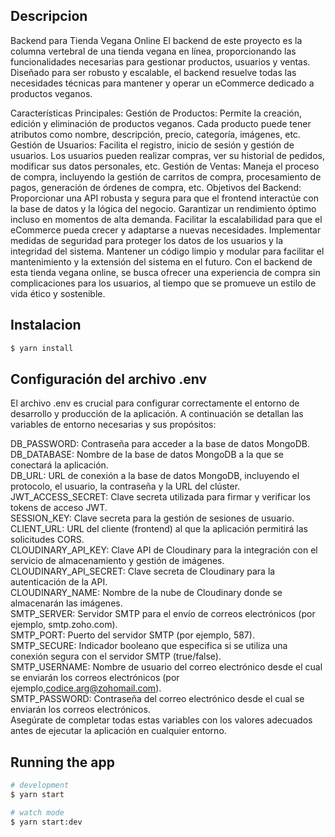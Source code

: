 
## Descripcion

Backend para Tienda Vegana Online
El backend de este proyecto es la columna vertebral de una tienda vegana en línea, proporcionando las funcionalidades necesarias para gestionar productos, usuarios y ventas. Diseñado para ser robusto y escalable, el backend resuelve todas las necesidades técnicas para mantener y operar un eCommerce dedicado a productos veganos.

Características Principales:
Gestión de Productos: Permite la creación, edición y eliminación de productos veganos. Cada producto puede tener atributos como nombre, descripción, precio, categoría, imágenes, etc.
Gestión de Usuarios: Facilita el registro, inicio de sesión y gestión de usuarios. Los usuarios pueden realizar compras, ver su historial de pedidos, modificar sus datos personales, etc.
Gestión de Ventas: Maneja el proceso de compra, incluyendo la gestión de carritos de compra, procesamiento de pagos, generación de órdenes de compra, etc.
Objetivos del Backend:
Proporcionar una API robusta y segura para que el frontend interactúe con la base de datos y la lógica del negocio.
Garantizar un rendimiento óptimo incluso en momentos de alta demanda.
Facilitar la escalabilidad para que el eCommerce pueda crecer y adaptarse a nuevas necesidades.
Implementar medidas de seguridad para proteger los datos de los usuarios y la integridad del sistema.
Mantener un código limpio y modular para facilitar el mantenimiento y la extensión del sistema en el futuro.
Con el backend de esta tienda vegana online, se busca ofrecer una experiencia de compra sin complicaciones para los usuarios, al tiempo que se promueve un estilo de vida ético y sostenible.

## Instalacion

```bash
$ yarn install

```
## Configuración del archivo .env
El archivo .env es crucial para configurar correctamente el entorno de desarrollo y producción de la aplicación. A continuación se detallan las variables de entorno necesarias y sus propósitos:

DB_PASSWORD: Contraseña para acceder a la base de datos MongoDB.</br>
DB_DATABASE: Nombre de la base de datos MongoDB a la que se conectará la aplicación.</br>
DB_URL: URL de conexión a la base de datos MongoDB, incluyendo el protocolo, el usuario, la contraseña y la URL del clúster.</br>
JWT_ACCESS_SECRET: Clave secreta utilizada para firmar y verificar los tokens de acceso JWT.</br>
SESSION_KEY: Clave secreta para la gestión de sesiones de usuario.</br>
CLIENT_URL: URL del cliente (frontend) al que la aplicación permitirá las solicitudes CORS.</br>
CLOUDINARY_API_KEY: Clave API de Cloudinary para la integración con el servicio de almacenamiento y gestión de imágenes.</br>
CLOUDINARY_API_SECRET: Clave secreta de Cloudinary para la autenticación de la API.</br>
CLOUDINARY_NAME: Nombre de la nube de Cloudinary donde se almacenarán las imágenes.</br>
SMTP_SERVER: Servidor SMTP para el envío de correos electrónicos (por ejemplo, smtp.zoho.com).</br>
SMTP_PORT: Puerto del servidor SMTP (por ejemplo, 587).</br>
SMTP_SECURE: Indicador booleano que especifica si se utiliza una conexión segura con el servidor SMTP (true/false).</br>
SMTP_USERNAME: Nombre de usuario del correo electrónico desde el cual se enviarán los correos electrónicos (por ejemplo,codice.arg@zohomail.com).</br>
SMTP_PASSWORD: Contraseña del correo electrónico desde el cual se enviarán los correos electrónicos.</br>
Asegúrate de completar todas estas variables con los valores adecuados antes de ejecutar la aplicación en cualquier entorno.</br>



## Running the app

```bash
# development
$ yarn start

# watch mode
$ yarn start:dev

